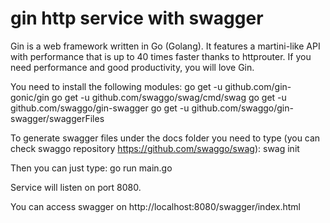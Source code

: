 # gin http service with swagger
Gin is a web framework written in Go (Golang). It features a martini-like API with performance that is up to 40 times faster thanks to httprouter. If you need performance and good productivity, you will love Gin.

You need to install the following modules:
    go get -u github.com/gin-gonic/gin
    go get -u github.com/swaggo/swag/cmd/swag
    go get -u github.com/swaggo/gin-swagger
    go get -u github.com/swaggo/gin-swagger/swaggerFiles

To generate swagger files under the docs folder you need to type (you can check swaggo repository https://github.com/swaggo/swag):
    swag init

Then you can just type:
    go run main.go

Service will listen on port 8080.

You can access swagger on http://localhost:8080/swagger/index.html